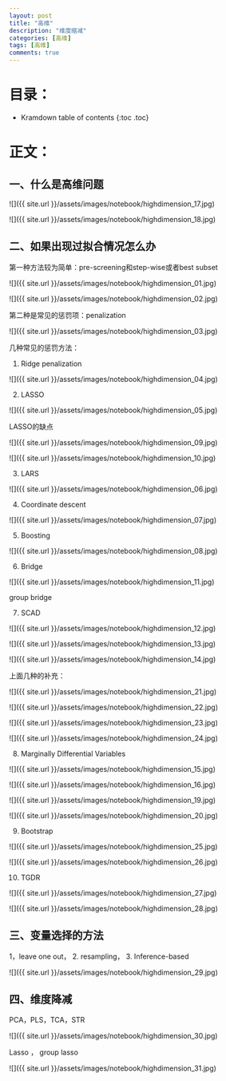 ```yaml
---
layout: post
title: "高维"
description: "维度缩减"
categories: [高维]
tags: [高维]
comments: true
---
```

# 目录：

* Kramdown table of contents
{:toc .toc}

# 正文：

## 一、什么是高维问题

![]({{ site.url }}/assets/images/notebook/highdimension_17.jpg)

![]({{ site.url }}/assets/images/notebook/highdimension_18.jpg)

## 二、如果出现过拟合情况怎么办

第一种方法较为简单：pre-screening和step-wise或者best subset

![]({{ site.url }}/assets/images/notebook/highdimension_01.jpg)

![]({{ site.url }}/assets/images/notebook/highdimension_02.jpg)

第二种是常见的惩罚项：penalization

![]({{ site.url }}/assets/images/notebook/highdimension_03.jpg)

几种常见的惩罚方法：

1. Ridge penalization

![]({{ site.url }}/assets/images/notebook/highdimension_04.jpg)

2. LASSO

![]({{ site.url }}/assets/images/notebook/highdimension_05.jpg)

LASSO的缺点

![]({{ site.url }}/assets/images/notebook/highdimension_09.jpg)

![]({{ site.url }}/assets/images/notebook/highdimension_10.jpg)

3. LARS

![]({{ site.url }}/assets/images/notebook/highdimension_06.jpg)

4. Coordinate descent

![]({{ site.url }}/assets/images/notebook/highdimension_07.jpg)

5. Boosting

![]({{ site.url }}/assets/images/notebook/highdimension_08.jpg)

6. Bridge

![]({{ site.url }}/assets/images/notebook/highdimension_11.jpg)

group bridge



7. SCAD

![]({{ site.url }}/assets/images/notebook/highdimension_12.jpg)

![]({{ site.url }}/assets/images/notebook/highdimension_13.jpg)

![]({{ site.url }}/assets/images/notebook/highdimension_14.jpg)

上面几种的补充：

![]({{ site.url }}/assets/images/notebook/highdimension_21.jpg)

![]({{ site.url }}/assets/images/notebook/highdimension_22.jpg)

![]({{ site.url }}/assets/images/notebook/highdimension_23.jpg)

![]({{ site.url }}/assets/images/notebook/highdimension_24.jpg)

8. Marginally Differential Variables

![]({{ site.url }}/assets/images/notebook/highdimension_15.jpg)

![]({{ site.url }}/assets/images/notebook/highdimension_16.jpg)

![]({{ site.url }}/assets/images/notebook/highdimension_19.jpg)

![]({{ site.url }}/assets/images/notebook/highdimension_20.jpg)

9. Bootstrap

![]({{ site.url }}/assets/images/notebook/highdimension_25.jpg)

![]({{ site.url }}/assets/images/notebook/highdimension_26.jpg)

10. TGDR

![]({{ site.url }}/assets/images/notebook/highdimension_27.jpg)

![]({{ site.url }}/assets/images/notebook/highdimension_28.jpg)

## 三、变量选择的方法

1，leave one out， 2. resampling， 3. Inference-based

![]({{ site.url }}/assets/images/notebook/highdimension_29.jpg)

## 四、维度降减

PCA，PLS，TCA，STR

![]({{ site.url }}/assets/images/notebook/highdimension_30.jpg)

Lasso ， group lasso

![]({{ site.url }}/assets/images/notebook/highdimension_31.jpg)









